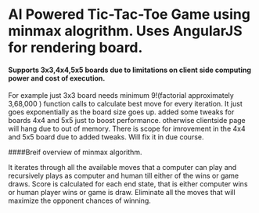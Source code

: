 # AI Powered Tic-Tac-Toe Game using minmax alogrithm. Uses AngularJS for rendering board.

#### Supports 3x3,4x4,5x5 boards due to limitations on client side computing power and cost of execution.

For example just 3x3 board needs minimum 9!(factorial approximately 3,68,000 ) function calls to calculate best move for every iteration. It just goes exponentially as the board size goes up. added some tweaks for boards 4x4 and 5x5 just to boost performance. otherwise clientside page will hang due to out of memory. There is scope for imrovement in the 4x4 and 5x5 board due to added tweaks. Will fix it in due course.


####Breif overview of minmax algorithm.

It iterates through all the available moves that a computer can play and recursively plays as computer and human till either of the wins or game draws. Score is calculated for each end state, that is either computer wins or human player wins or game is draw. Eliminate all the moves that will maximize the opponent chances of winning.

